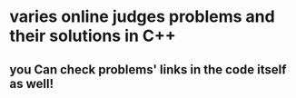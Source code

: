 # varies online judges problems and their solutions in C++

you Can check problems' links in the code itself as well!
---------------------------------------------

